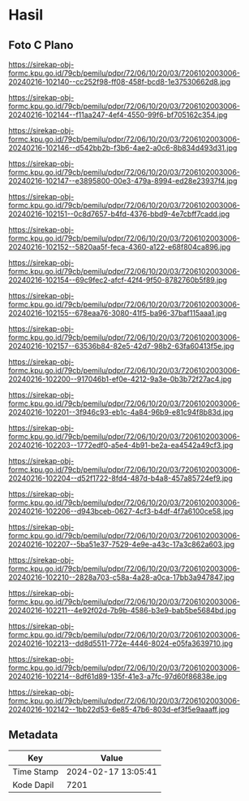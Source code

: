 # Hasil

## Foto C Plano

https://sirekap-obj-formc.kpu.go.id/79cb/pemilu/pdpr/72/06/10/20/03/7206102003006-20240216-102140--cc252f98-ff08-458f-bcd8-1e37530662d8.jpg

https://sirekap-obj-formc.kpu.go.id/79cb/pemilu/pdpr/72/06/10/20/03/7206102003006-20240216-102144--f11aa247-4ef4-4550-99f6-bf705162c354.jpg

https://sirekap-obj-formc.kpu.go.id/79cb/pemilu/pdpr/72/06/10/20/03/7206102003006-20240216-102146--d542bb2b-f3b6-4ae2-a0c6-8b834d493d31.jpg

https://sirekap-obj-formc.kpu.go.id/79cb/pemilu/pdpr/72/06/10/20/03/7206102003006-20240216-102147--e3895800-00e3-479a-8994-ed28e23937f4.jpg

https://sirekap-obj-formc.kpu.go.id/79cb/pemilu/pdpr/72/06/10/20/03/7206102003006-20240216-102151--0c8d7657-b4fd-4376-bbd9-4e7cbff7cadd.jpg

https://sirekap-obj-formc.kpu.go.id/79cb/pemilu/pdpr/72/06/10/20/03/7206102003006-20240216-102152--5820aa5f-feca-4360-a122-e68f804ca896.jpg

https://sirekap-obj-formc.kpu.go.id/79cb/pemilu/pdpr/72/06/10/20/03/7206102003006-20240216-102154--69c9fec2-afcf-42f4-9f50-8782760b5f89.jpg

https://sirekap-obj-formc.kpu.go.id/79cb/pemilu/pdpr/72/06/10/20/03/7206102003006-20240216-102155--678eaa76-3080-41f5-ba96-37baf115aaa1.jpg

https://sirekap-obj-formc.kpu.go.id/79cb/pemilu/pdpr/72/06/10/20/03/7206102003006-20240216-102157--63536b84-82e5-42d7-98b2-63fa60413f5e.jpg

https://sirekap-obj-formc.kpu.go.id/79cb/pemilu/pdpr/72/06/10/20/03/7206102003006-20240216-102200--917046b1-ef0e-4212-9a3e-0b3b72f27ac4.jpg

https://sirekap-obj-formc.kpu.go.id/79cb/pemilu/pdpr/72/06/10/20/03/7206102003006-20240216-102201--3f946c93-eb1c-4a84-96b9-e81c94f8b83d.jpg

https://sirekap-obj-formc.kpu.go.id/79cb/pemilu/pdpr/72/06/10/20/03/7206102003006-20240216-102203--1772edf0-a5e4-4b91-be2a-ea4542a49cf3.jpg

https://sirekap-obj-formc.kpu.go.id/79cb/pemilu/pdpr/72/06/10/20/03/7206102003006-20240216-102204--d52f1722-8fd4-487d-b4a8-457a85724ef9.jpg

https://sirekap-obj-formc.kpu.go.id/79cb/pemilu/pdpr/72/06/10/20/03/7206102003006-20240216-102206--d943bceb-0627-4cf3-b4df-4f7a6100ce58.jpg

https://sirekap-obj-formc.kpu.go.id/79cb/pemilu/pdpr/72/06/10/20/03/7206102003006-20240216-102207--5ba51e37-7529-4e9e-a43c-17a3c862a603.jpg

https://sirekap-obj-formc.kpu.go.id/79cb/pemilu/pdpr/72/06/10/20/03/7206102003006-20240216-102210--2828a703-c58a-4a28-a0ca-17bb3a947847.jpg

https://sirekap-obj-formc.kpu.go.id/79cb/pemilu/pdpr/72/06/10/20/03/7206102003006-20240216-102211--4e92f02d-7b9b-4586-b3e9-bab5be5684bd.jpg

https://sirekap-obj-formc.kpu.go.id/79cb/pemilu/pdpr/72/06/10/20/03/7206102003006-20240216-102213--dd8d5511-772e-4446-8024-e05fa3639710.jpg

https://sirekap-obj-formc.kpu.go.id/79cb/pemilu/pdpr/72/06/10/20/03/7206102003006-20240216-102214--8df61d89-135f-41e3-a7fc-97d60f86838e.jpg

https://sirekap-obj-formc.kpu.go.id/79cb/pemilu/pdpr/72/06/10/20/03/7206102003006-20240216-102142--1bb22d53-6e85-47b6-803d-ef3f5e9aaaff.jpg


## Metadata

| Key        | Value               |
| ---------- | ------------------- |
| Time Stamp | 2024-02-17 13:05:41 |
| Kode Dapil | 7201                |



